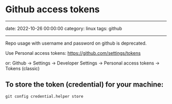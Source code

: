 # Github access tokens
--- 
date: 2022-10-26 00:00:00
category: linux
tags: github
***

Repo usage with username and password on github is deprecated.

Use Personal access tokens: <https://github.com/settings/tokens>

or: Github -> Settings -> Developer Settings -> Personal access tokens -> Tokens (classic)

## To store the token (credential) for your machine:


    git config credential.helper store

